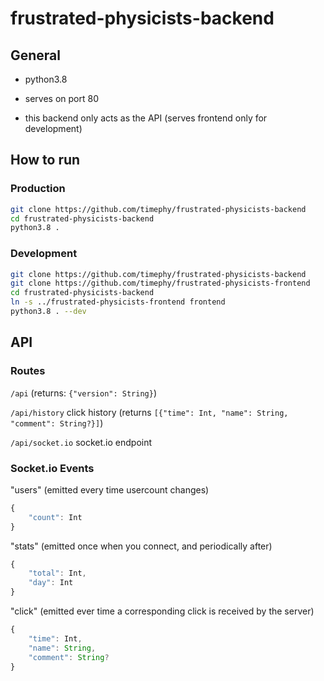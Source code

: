 # frustrated-physicists-backend

## General

- python3.8

- serves on port 80

- this backend only acts as the API (serves frontend only for development)

## How to run

### Production

```bash
git clone https://github.com/timephy/frustrated-physicists-backend
cd frustrated-physicists-backend
python3.8 .
```

### Development

```bash
git clone https://github.com/timephy/frustrated-physicists-backend
git clone https://github.com/timephy/frustrated-physicists-frontend
cd frustrated-physicists-backend
ln -s ../frustrated-physicists-frontend frontend
python3.8 . --dev
```

## API

### Routes

`/api` (returns: `{"version": String}`)

`/api/history` click history (returns `[{"time": Int, "name": String, "comment": String?}]`)

`/api/socket.io` socket.io endpoint

### Socket.io Events

"users" (emitted every time usercount changes)

```typescript
{
    "count": Int
}
```

"stats" (emitted once when you connect, and periodically after)

```typescript
{
    "total": Int,
    "day": Int
}
```

"click" (emitted ever time a corresponding click is received by the server)

```typescript
{
    "time": Int,
    "name": String,
    "comment": String?
}
```

